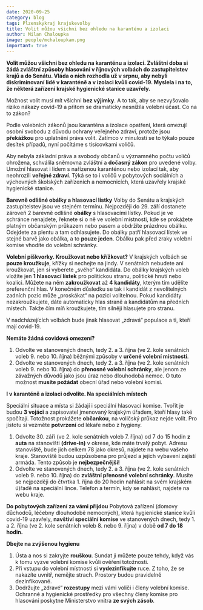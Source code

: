 ```yaml
---
date: 2020-09-25
category: blog
tags: Plzenskykraj krajskevolby 
title: Volit můžou všichni bez ohledu na karanténu a izolaci
author: Milan Chaloupka
image: people/mchaloupkam.png
important: true
---
```

**Volit můžou všichni bez ohledu na karanténu a izolaci. Zvláštní doba si žádá zvláštní způsoby hlasování v říjnových volbách do zastupitelstev krajů a do Senátu. Vláda o nich rozhodla už v srpnu, aby nebyli diskriminovaní lidé v karanténě a v izolaci kvůli covid-19. Myslela i na to, že některá zařízení krajské hygienické stanice uzavřely.** 

Možnost volit musí mít všichni **bez výjimky**. A to tak, aby se nezvyšovalo riziko nákazy covid-19 a přitom se dramaticky nesnížila volební účast. Co na to zákon?

Podle volebních zákonů jsou karanténa a izolace opatření, která omezují osobní svobodu z důvodu ochrany veřejného zdraví, protože jsou **překážkou** pro uplatnění práva volit. Zatímco v minulosti se to týkalo pouze desítek případů, nyní počítáme s tisícovkami voličů.

Aby nebyla základní práva a svobody občanů u významného počtu voličů ohrožena, schválila sněmovna zvláštní a **dočasný zákon** pro uvedené volby. Umožní hlasovat i lidem s nařízenou karanténou nebo izolací tak, aby neohrozili **veřejné zdraví**. Týká se to i voličů v pobytových sociálních a výchovných školských zařízeních a nemocnicích, která uzavřely krajské hygienické stanice.

**Barevně odlišné obálky a hlasovací lístky**
Volby do Senátu a krajských zastupitelstev jsou ve stejném termínu. Nejpozději do 29. září dostanete zároveň 2 barevně odlišné **obálky** s hlasovacími lístky. Pokud je ve schránce nenajdete, řeknete si o ně ve volební místnosti, kde se prokážete platným občanským průkazem nebo pasem a obdržíte prázdnou obálku. 
Odejdete za plentu a tam odhlasujete. Do obálky patří hlasovací lístek ve stejné barvě jako obálka, a to **pouze jeden**. Obálku pak před zraky volební komise vhodíte do volební schránky. 

**Volební piškvorky. Kroužkovat nebo křížkovat?**
V krajských volbách se **pouze kroužkuje**, křížky si nechejte na jindy. V senátních nebudete ani kroužkovat, jen si vyberete „svého“ kandidáta.
Do obálky krajských voleb vložíte jen **1 hlasovací lístek** pro politickou stranu, politické hnutí nebo koalici. Můžete na něm **zakroužkovat** až **4 kandidáty**, kterým tím udělíte preferenční hlas. V konečném důsledku se tak i kandidát z nevolitelných zadních pozic může „proskákat“ na pozici volitelnou. Pokud kandidáty nezakroužkujete, dáte automaticky hlas straně a kandidátům na předních místech. Takže čím míň kroužkujete, tím silněji hlasujete pro stranu.

V nadcházejících volbách bude jinak hlasovat „zdravá“ populace a ti, kteří mají covid-19.

**Nemáte žádná covidová omezení?**
1. Odvolte ve stanovených dnech, tedy 2. a 3. října (ve 2. kole senátních voleb 9. nebo 10. října) běžnými způsoby v **určené volební místnosti**. 
2. Odvolte ve stanovených dnech, tedy 2. a 3. října (ve 2. kole senátních voleb 9. nebo 10. října) do **přenosné volební schránky**, ale jenom ze závažných důvodů jako jsou úraz nebo dlouhodobá nemoc. O tuto možnost **musíte požádat** obecní úřad nebo volební komisi.

**I v karanténě a izolaci odvolíte. Na speciálních místech**

Speciální situace a místa si žádají i speciální hlasovací komise. Tvořit je budou **3 vojáci** a zapisovatel jmenovaný krajským úřadem, kteří hlasy také spočítají.
Totožnost prokážete **občankou**, na voličský průkaz nejde volit. Pro jistotu si vezměte **potvrzení** od lékaře nebo z hygieny.
1. Odvolte 30. září (ve 2. kole senátních voleb 7. října) od 7 do 15 hodin **z auta** na stanovišti **(drive-in)** v okrese, kde máte trvalý pobyt. Adresu stanoviště, bude jich celkem 78 jako okresů, najdete na webu vašeho kraje. Stanoviště budou uzpůsobena pro průjezd a jejich vybavení zajistí armáda. Tento způsob je **nejbezpečnější!**
2. Odvolte ve stanovených dnech, tedy 2. a 3. října (ve 2. kole senátních voleb 9. nebo 10. října) do **zvláštní přenosné volební schránky**. Musíte se nejpozději do čtvrtka 1. října do 20 hodin nahlásit na svém krajském ú)řadě na speciální lince. Telefon a termín, kdy se nahlásit, najdete na webu kraje. 

**Do pobytových zařízení za vámi přijdou**
Pobytová zařízení (domovy důchodců, léčebny dlouhodobě nemocných), která hygienické stanice kvůli covid-19 uzavřely, **navštíví speciální komise** ve stanovených dnech, tedy 1. a 2. října (ve 2. kole senátních voleb 8. nebo 9. října) v době **od 7 do 18 hodin.**

**Dbejte na zvýšenou hygienu**
1. Ústa a nos si zakryjte **rouškou**. Sundat ji můžete pouze tehdy, když vás k tomu vyzve volební komise kvůli ověření totožnosti.
2. Při vstupu do volební místnosti si **vydezinfikujte** ruce. Z toho, že se nakazíte uvnitř, nemějte strach. Prostory budou pravidelně dezinfikované.
3. Dodržujte „zdravé“ **rozestupy** mezi vámi voliči i členy volební komise.
Ochranné a hygienické prostředky pro všechny členy komise pro hlasování poskytne Ministerstvo vnitra **ze svých zásob**.
